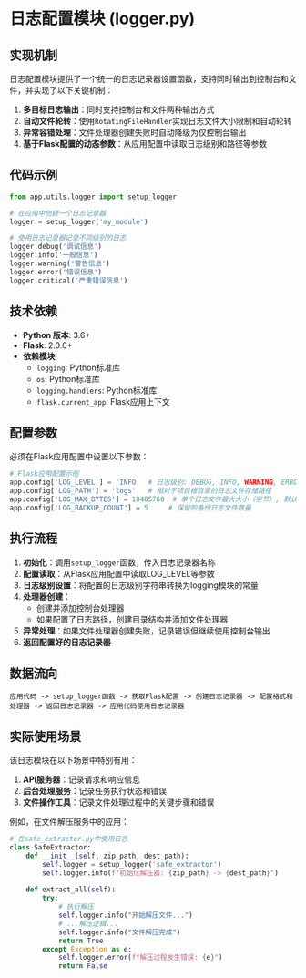 # 日志配置模块 (logger.py)

## 实现机制

日志配置模块提供了一个统一的日志记录器设置函数，支持同时输出到控制台和文件，并实现了以下关键机制：

1. **多目标日志输出**：同时支持控制台和文件两种输出方式
2. **自动文件轮转**：使用`RotatingFileHandler`实现日志文件大小限制和自动轮转
3. **异常容错处理**：文件处理器创建失败时自动降级为仅控制台输出
4. **基于Flask配置的动态参数**：从应用配置中读取日志级别和路径等参数

## 代码示例

```python
from app.utils.logger import setup_logger

# 在应用中创建一个日志记录器
logger = setup_logger('my_module')

# 使用日志记录器记录不同级别的日志
logger.debug('调试信息')
logger.info('一般信息')
logger.warning('警告信息')
logger.error('错误信息')
logger.critical('严重错误信息')
```

## 技术依赖

- **Python 版本**: 3.6+
- **Flask**: 2.0.0+
- **依赖模块**:
  - `logging`: Python标准库
  - `os`: Python标准库
  - `logging.handlers`: Python标准库
  - `flask.current_app`: Flask应用上下文

## 配置参数

必须在Flask应用配置中设置以下参数：

```python
# Flask应用配置示例
app.config['LOG_LEVEL'] = 'INFO'  # 日志级别: DEBUG, INFO, WARNING, ERROR, CRITICAL
app.config['LOG_PATH'] = 'logs'   # 相对于项目根目录的日志文件存储路径
app.config['LOG_MAX_BYTES'] = 10485760  # 单个日志文件最大大小（字节）, 默认10MB
app.config['LOG_BACKUP_COUNT'] = 5     # 保留的备份日志文件数量
```

## 执行流程

1. **初始化**：调用`setup_logger`函数，传入日志记录器名称
2. **配置读取**：从Flask应用配置中读取LOG_LEVEL等参数
3. **日志级别设置**：将配置的日志级别字符串转换为logging模块的常量
4. **处理器创建**：
   - 创建并添加控制台处理器
   - 如果配置了日志路径，创建目录结构并添加文件处理器
5. **异常处理**：如果文件处理器创建失败，记录错误但继续使用控制台输出
6. **返回配置好的日志记录器**

## 数据流向

```
应用代码 -> setup_logger函数 -> 获取Flask配置 -> 创建日志记录器 -> 配置格式和处理器 -> 返回日志记录器 -> 应用代码使用日志记录器
```

## 实际使用场景

该日志模块在以下场景中特别有用：

1. **API服务器**：记录请求和响应信息
2. **后台处理服务**：记录任务执行状态和错误
3. **文件操作工具**：记录文件处理过程中的关键步骤和错误

例如，在文件解压服务中的应用：

```python
# 在safe_extractor.py中使用日志
class SafeExtractor:
    def __init__(self, zip_path, dest_path):
        self.logger = setup_logger('safe_extractor')
        self.logger.info(f"初始化解压器: {zip_path} -> {dest_path}")
        
    def extract_all(self):
        try:
            # 执行解压
            self.logger.info("开始解压文件...")
            # ...解压逻辑...
            self.logger.info("文件解压完成")
            return True
        except Exception as e:
            self.logger.error(f"解压过程发生错误: {e}")
            return False
```